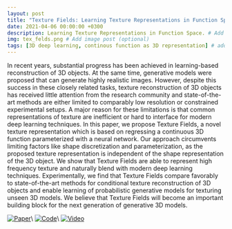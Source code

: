 ```yaml
---
layout: post
title: "Texture Fields: Learning Texture Representations in Function Space."
date: 2021-04-06 00:00:00 +0300
description: Learning Texture Representations in Function Space. # Add post description (optional)
img: tex_felds.png # Add image post (optional)
tags: [3D deep learning, continous function as 3D representation] # add tag
---
```


In recent years, substantial progress has been achieved in learning-based reconstruction of 3D objects. At the same time, generative models were proposed that can generate highly realistic images. However, despite this success in these closely related tasks, texture reconstruction of 3D objects has received little attention from the research community and state-of-the-art methods are either limited to comparably low resolution or constrained experimental setups. A major reason for these limitations is that common representations of texture are inefficient or hard to interface for modern deep learning techniques. In this paper, we propose Texture Fields, a novel texture representation which is based on regressing a continuous 3D function parameterized with a neural network. Our approach circumvents limiting factors like shape discretization and parameterization, as the proposed texture representation is independent of the shape representation of the 3D object. We show that Texture Fields are able to represent high frequency texture and naturally blend with modern deep learning techniques. Experimentally, we find that Texture Fields compare favorably to state-of-the-art methods for conditional texture reconstruction of 3D objects and enable learning of probabilistic generative models for texturing unseen 3D models. We believe that Texture Fields will become an important building block for the next generation of generative 3D models.

[![Paper]()](http://www.cvlibs.net/publications/Oechsle2019ICCV.pdf "Paper")\\
[![Code]()](https://github.com/autonomousvision/texture_fields "Code")\\
[![Video]()](https://youtu.be/pbfeE0qmD2E "Video")